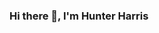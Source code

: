 ### Hi there 👋, I'm Hunter Harris

<!--
**UczenBlood/UczenBlood** is a ✨ _special_ ✨ repository because its `README.md` (this file) appears on your GitHub profile.

Here are some ideas to get you started:

- 🔭 I’m currently working on ... Ajax
- 🌱 I’m currently learning ... Java
- 👯 I’m looking to collaborate on ...
- 🤔 I’m looking for help with ...
- 💬 Ask me about ...
- 📫 How to reach me: ... hsharris@proton.me
- 😄 Pronouns: ...
- ⚡ Fun fact: ...
-->
